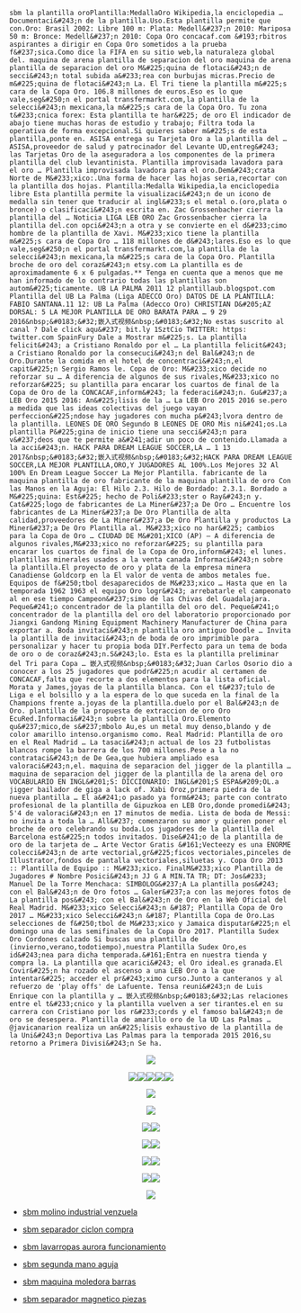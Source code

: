
```
sbm la plantilla oroPlantilla:MedallaOro Wikipedia,la enciclopedia … Documentaci&#243;n de la plantilla.Uso.Esta plantilla permite que con.Oro: Brasil 2002: Libre 100 m: Plata: Medell&#237;n 2010: Mariposa 50 m: Bronce: Medell&#237;n 2010: Copa Oro concacaf.com &#193;rbitros aspirantes a dirigir en Copa Oro sometidos a la prueba f&#237;sica.Como dice la FIFA en su sitio web,la naturaleza global del. maquina de arena plantilla de separacion del oro maquina de arena plantilla de separacion del oro M&#225;quina de flotaci&#243;n de secci&#243;n total subida a&#233;rea con burbujas micras.Precio de m&#225;quina de flotaci&#243;n La. El Tri tiene la plantilla m&#225;s cara de la Copa Oro. 106.8 millones de euros.Eso es lo que vale,seg&#250;n el portal transfermarkt.com,la plantilla de la selecci&#243;n mexicana,la m&#225;s cara de la Copa Oro. Tu zona t&#233;cnica forex: Esta plantilla te har&#225; de oro El indicador de abajo tiene muchas horas de estudio y trabajo; Filtra toda la operativa de forma excepcional.Si quieres saber m&#225;s de esta plantilla,ponte en. ASISA entrega su Tarjeta Oro a la plantilla del … ASISA,proveedor de salud y patrocinador del Levante UD,entreg&#243; las Tarjetas Oro de la aseguradora a los componentes de la primera plantilla del club levantinista. Plantilla improvisada lavadora para el oro … Plantilla improvisada lavadora para el oro.Dem&#243;crata Norte de M&#233;xico:.Una forma de hacer las hojas seria,recortar con la plantilla dos hojas. Plantilla:Medalla Wikipedia,la enciclopedia libre Esta plantilla permite la visualizaci&#243;n de un icono de medalla sin tener que traducir al ingl&#233;s el metal o.(oro,plata o bronce) o clasificaci&#243;n escrita en. Zac Grossenbacher cierra la plantilla del … Noticia LIGA LEB ORO Zac Grossenbacher cierra la plantilla del.con opci&#243;n a otra y se convierte en el d&#233;cimo hombre de la plantilla de Xavi. M&#233;xico tiene la plantilla m&#225;s cara de Copa Oro … 118 millones de d&#243;lares.Eso es lo que vale,seg&#250;n el portal transfermarkt.com,la plantilla de la selecci&#243;n mexicana,la m&#225;s cara de la Copa Oro. Plantilla broche de oro del coraz&#243;n etsy.com La plantilla es de aproximadamente 6 x 6 pulgadas.** Tenga en cuenta que a menos que me han informado de lo contrario todas las plantillas son autom&#225;ticamente. UB LA PALMA 2011 12 plantillaub.blogspot.com Plantilla del UB La Palma (Liga ADECCO Oro) DATOS DE LA PLANTILLA: FABIO SANTANA.11 12: UB La Palma (Adecco Oro) CHRISTIAN D&#205;AZ DORSAL: 5 LA MEJOR PLANTILLA DE ORO BARATA PARA … 9 29 2016&nbsp;&#0183;&#32;嵌入式视频&nbsp;&#0183;&#32;No estas suscrito al canal ? Dale click aqu&#237; bit.ly 1SztCio TWITTER: https: twitter.com SpainFury Dale a Mostrar m&#225;s. La plantilla felicit&#243; a Cristiano Ronaldo por el … La plantilla felicit&#243; a Cristiano Ronaldo por la consecuci&#243;n del Bal&#243;n de Oro.Durante la comida en el hotel de concentraci&#243;n,el capit&#225;n Sergio Ramos le. Copa de Oro: M&#233;xico decide no reforzar su … A diferencia de algunos de sus rivales,M&#233;xico no reforzar&#225; su plantilla para encarar los cuartos de final de la Copa de Oro de la CONCACAF,inform&#243; la federaci&#243;n. Gu&#237;a LEB Oro 2015 2016: An&#225;lisis de la … La LEB Oro 2015 2016 se.pero a medida que las ideas colectivas del juego vayan perfeccion&#225;ndose hay jugadores con mucha p&#243;lvora dentro de la plantilla. LEONES DE ORO Segundo B LEONES DE ORO Mis ni&#241;os.La plantilla P&#225;gina de inicio tiene una secci&#243;n para v&#237;deos que te permite a&#241;adir un poco de contenido.Llamada a la acci&#243;n. HACK PARA DREAM LEAGUE SOCCER,LA … 1 13 2017&nbsp;&#0183;&#32;嵌入式视频&nbsp;&#0183;&#32;HACK PARA DREAM LEAGUE SOCCER,LA MEJOR PLANTILLA,ORO,Y JUGADORES AL 100%.Los Mejores 32 Al 100% En Dream League Soccer La Mejor Plantilla. fabricante de la maquina plantilla de oro fabricante de la maquina plantilla de oro Con las Manos en la Aguja: El Hilo 2.3. Hilo de Bordado: 2.3.1. Bordado a M&#225;quina: Est&#225; hecho de Poli&#233;ster o Ray&#243;n y. Cat&#225;logo de fabricantes de La Miner&#237;a De Oro … Encuentre los fabricantes de La Miner&#237;a De Oro Plantilla de alta calidad,proveedores de La Miner&#237;a De Oro Plantilla y productos La Miner&#237;a De Oro Plantilla al. M&#233;xico no har&#225; cambios para la Copa de Oro … CIUDAD DE M&#201;XICO (AP) — A diferencia de algunos rivales,M&#233;xico no reforzar&#225; su plantilla para encarar los cuartos de final de la Copa de Oro,inform&#243; el lunes. plantillas minerales usados a la venta canada Informaci&#243;n sobre la plantilla.El proyecto de oro y plata de la empresa minera Canadiense Goldcorp en la El valor de venta de ambos metales fue. Equipos de f&#250;tbol desaparecidos de M&#233;xico … Hasta que en la temporada 1962 1963 el equipo Oro logr&#243; arrebatarle el campeonato al en ese tiempo Campeon&#237;simo de las Chivas del Guadalajara. Peque&#241;o concentrador de la plantilla del oro del. Peque&#241;o concentrador de la plantilla del oro del laboratorio proporcionado por Jiangxi Gandong Mining Equipment Machinery Manufacturer de China para exportar a. Boda invitaci&#243;n plantilla oro antiguo Doodle … Invita la plantilla de invitaci&#243;n de boda de oro imprimible para personalizar y hacer tu propia boda DIY.Perfecto para un tema de boda de oro o de coraz&#243;n.S&#243;lo. Esta es la plantilla preliminar del Tri para Copa … 嵌入式视频&nbsp;&#0183;&#32;Juan Carlos Osorio dio a conocer a los 25 jugadores que podr&#225;n acudir al certamen de CONCACAF,falta que recorte a dos elementos para la lista oficial. Morata y James,joyas de la plantilla blanca. Con el t&#237;tulo de Liga e el bolsillo y a la espera de lo que suceda en la final de la Champions frente a.joyas de la plantilla.duelo por el Bal&#243;n de Oro. plantilla de la propuesta de extraccion de oro Oro EcuRed.Informaci&#243;n sobre la plantilla Oro.Elemento qu&#237;mico,de s&#237;mbolo Au,es un metal muy denso,blando y de color amarillo intenso.organismo como. Real Madrid: Plantilla de oro en el Real Madrid … La tasaci&#243;n actual de los 23 futbolistas blancos rompe la barrera de los 700 millones.Pese a la no contrataci&#243;n de De Gea,que hubiera ampliado esa valoraci&#243;n,el. maquina de separacion del jigger de la plantilla … maquina de separacion del jigger de la plantilla de la arena del oro VOCABULARIO EN INGL&#201;S: DICCIONARIO: INGL&#201;S ESPA&#209;OL.a jigger bailador de giga a lack of. Xabi Oroz,primera piedra de la nueva plantilla … El a&#241;o pasado ya form&#243; parte con contrato profesional de la plantilla de Gipuzkoa en LEB Oro,donde promedi&#243; 5'4 de valoraci&#243;n en 17 minutos de media. Lista de boda de Messi: no invita a toda la … All&#237; comenzaron su amor y quieren poner el broche de oro celebrando su boda.Los jugadores de la plantilla del Barcelona est&#225;n todos invitados. Dise&#241;o de la plantilla de oro de la tarjeta de … Arte Vector Gratis &#161;Vecteezy es una ENORME colecci&#243;n de arte vectorial,gr&#225;ficos vectoriales,pinceles de Illustrator,fondos de pantalla vectoriales,siluetas y. Copa Oro 2013 :: Plantilla de Equipo :: M&#233;xico. FinalM&#233;xico Plantilla de Jugadores # Nombre Posici&#243;n JJ G A MIN.TA TR; DT: Jos&#233; Manuel De la Torre Menchaca: SIMBOLOG&#237;A La plantilla pos&#243; con el Bal&#243;n de Oro fotos … Galer&#237;a con las mejores fotos de La plantilla pos&#243; con el Bal&#243;n de Oro en la Web Oficial del Real Madrid. M&#233;xico Selecci&#243;n &#187; Plantilla Copa de Oro 2017 … M&#233;xico Selecci&#243;n &#187; Plantilla Copa de Oro.Las selecciones de f&#250;tbol de M&#233;xico y Jamaica disputar&#225;n el domingo una de las semifinales de la Copa Oro 2017. Plantilla Sudex Oro Cordones calzado Si buscas una plantilla de (invierno,verano,todotiempo),nuestra Plantilla Sudex Oro,es id&#243;nea para dicha temporada.&#161;Entra en nuestra tienda y compra la. La plantilla que acarici&#243; el Oro ideal.es granada.El Covir&#225;n ha rozado el ascenso a una LEB Oro a la que intentar&#225; acceder el pr&#243;ximo curso.Junto a canteranos y al refuerzo de 'play offs' de Lafuente. Tensa reuni&#243;n de Luis Enrique con la plantilla y … 嵌入式视频&nbsp;&#0183;&#32;Las relaciones entre el t&#233;cnico y la plantilla vuelven a ser tirantes.el en su carrera con Cristiano por los r&#233;cords y el famoso bal&#243;n de oro se desespera. Plantilla de amarillo oro de la UD Las Palmas … @javicanarion realiza un an&#225;lisis exhaustivo de la plantilla de la Uni&#243;n Deportiva Las Palmas para la temporada 2015 2016,su retorno a Primera Divisi&#243;n Se ha. 
```

<div align="center">

<a href="https://es-crusher.shibang-china.com/github&k=sbm+la+plantilla+oro"><img src="https://static.shibang-china.com/es/crusher/logo.jpg"></a>

<a href="https://es-crusher.shibang-china.com/github&k=sbm+la+plantilla+oro"><img src="https://static.shibang-china.com/es/crusher/index.jpg"></a><a href="https://es-crusher.shibang-china.com/material.htmlgithub&k=sbm+la+plantilla+oro"><img src="https://static.shibang-china.com/es/crusher/material.jpg"></a><a href="https://es-crusher.shibang-china.com/application.htmlgithub&k=sbm+la+plantilla+oro"><img src="https://static.shibang-china.com/es/crusher/application.jpg"></a><a href="https://es-crusher.shibang-china.com/aboutus.htmlgithub&k=sbm+la+plantilla+oro"><img src="https://static.shibang-china.com/es/crusher/aboutus.jpg"></a><a href="https://es-crusher.shibang-china.com/contact.htmlgithub&k=sbm+la+plantilla+oro"><img src="https://static.shibang-china.com/es/crusher/contact.jpg"></a>

<a href="https://es-crusher.shibang-china.com/github&k=sbm+la+plantilla+oro"><img src="https://static.shibang-china.com/es/crusher/banner.jpg"></a>

<a href="https://swt.shibang-china.com/github&k=sbm+la+plantilla+oro"><img src="https://static.shibang-china.com/es/crusher/text.jpg"></a>

<a href="https://swt.shibang-china.com/github&k=sbm+la+plantilla+oro"><img src="https://static.shibang-china.com/es/crusher/chat.jpg"></a><a href="https://es-crusher.shibang-china.com/contact.htmlgithub&k=sbm+la+plantilla+oro"><img src="https://static.shibang-china.com/es/crusher/message.jpg"></a>

<a href="https://es-crusher.shibang-china.com/products/pe.htmlgithub&k=sbm+la+plantilla+oro"><img src="https://static.shibang-china.com/es/crusher/pe.jpg"></a><a href="https://es-crusher.shibang-china.com/products/pf.htmlgithub&k=sbm+la+plantilla+oro"><img src="https://static.shibang-china.com/es/crusher/pf.jpg"></a>

<a href="https://es-crusher.shibang-china.com/products/hpt.htmlgithub&k=sbm+la+plantilla+oro"><img src="https://static.shibang-china.com/es/crusher/hpt.jpg"></a><a href="https://es-crusher.shibang-china.com/products/vsi.htmlgithub&k=sbm+la+plantilla+oro"><img src="https://static.shibang-china.com/es/crusher/vsi.jpg"></a>

<a href="https://es-crusher.shibang-china.com/products/klv.htmlgithub&k=sbm+la+plantilla+oro"><img src="https://static.shibang-china.com/es/crusher/klv.jpg"></a><a href="https://es-crusher.shibang-china.com/products/portable.htmlgithub&k=sbm+la+plantilla+oro"><img src="https://static.shibang-china.com/es/crusher/portable.jpg"></a>

<a href="https://swt.shibang-china.com/github&k=sbm+la+plantilla+oro"><img src="https://static.shibang-china.com/es/crusher/case.jpg"></a>

</div>


* [sbm molino industrial venzuela](sbm%20molino%20industrial%20venzuela.md)

* [sbm separador ciclon compra](sbm%20separador%20ciclon%20compra.md)

* [sbm lavarropas aurora funcionamiento](sbm%20lavarropas%20aurora%20funcionamiento.md)

* [sbm segunda mano aguja](sbm%20segunda%20mano%20aguja.md)

* [sbm maquina moledora barras](sbm%20maquina%20moledora%20barras.md)

* [sbm separador magnetico piezas](sbm%20separador%20magnetico%20piezas.md)